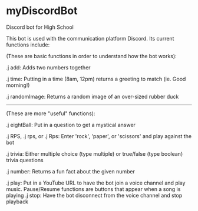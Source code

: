 # myDiscordBot
Discord bot for High School

This bot is used with the communication platform Discord.
Its current functions include:

(These are basic functions in order to understand how the bot works):

.j add: Adds two numbers together

.j time: Putting in a time (8am, 12pm) returns a greeting to match (ie. Good morning!)

.j randomImage: Returns a random image of an over-sized rubber duck

-----------------------------------------------------------------------------------------------------------

(These are more "useful" functions):

.j eightBall: Put in a question to get a mystical answer

.j RPS, .j rps, or .j Rps: Enter 'rock', 'paper', or 'scissors' and play against the bot

.j trivia: Either multiple choice (type multiple) or true/false (type boolean) trivia questions

.j number: Returns a fun fact about the given number

.j play: Put in a YouTube URL to have the bot join a voice channel and play music. Pause/Resume functions are buttons that appear when a song is playing
.j stop: Have the bot disconnect from the voice channel and stop playback
